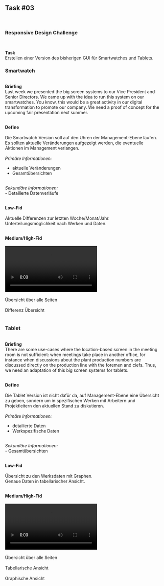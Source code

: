 ## Task #03
<br>
  <h3>Responsive Design Challenge</h3>
  <br>
  
  <b>Task</b>
  <br>
  Erstellen einer Version des bisherigen GUI für Smartwatches und Tablets.<br>
  
  <h3>Smartwatch</h3>
  <br>
  <b>Briefing</b>
  <br>
  Last week we presented the big screen systems to our Vice President and Senior Directors. 
  We came up with the idea to run this system on our smartwatches. 
  You know, this would be a great activity in our digital transformation to promote our company. 
  We need a proof of concept for the upcoming fair presentation next summer.
  <br>
  <br>
  
  <b>Define</b>
  <br>
  <br>
  Die Smartwatch Version soll auf den Uhren der Management-Ebene laufen.
  Es sollten aktuelle Veränderungen aufgezeigt werden, die eventuelle Aktionen im Management verlangen.<br>
  <br>
  <i>Primäre Informationen:</i>
  - aktuelle Veränderungen
  - Gesamtübersichten
  <br>
  <i>Sekundäre Informationen:</i><br>
  - Detailierte Datenverläufe
  <br>
  <br>
  
  <b>Low-Fid</b>
  <br>
  <br>
  <img src="Smartwatch.png" class="img-responsive" alt="">
  <br>
  Aktuelle Differenzen zur letzten Woche/Monat/Jahr.<br>
  Unterteilungsmöglichkeit nach Werken und Daten.<br>
  <br>
  
  <b>Medium/High-Fid</b>
  <br>
  <br>
  <video controls loop>
      <source src="SmartwatchProto.mp4" type="video/mp4">
  Ihr Browser kann dieses Video nicht wiedergeben.<br/>
  Sie können es <a href="SmartwatchProto.mp4">hier</a> abrufen.
  </video>
  <br>
  <br>
  Übersicht über alle Seiten<br>
  <img src="SmartwatchScreens.PNG" class="img-responsive" alt="">
  <br>
  <br>
  Differenz Übersicht<br>
  <img src="Tables Plant A.png" class="img-responsive" alt="">
  <br>
  <br>
  <h3>Tablet</h3>
  <br>
  <b>Briefing</b>
  <br>
  There are some use-cases where the location-based screen in the meeting room is not sufficient: 
  when meetings take place in another office, 
  for instance when discussions about the plant production numbers are discussed directly on the production line with the foremen and ciefs. 
  Thus, we need an adaptation of this big screen systems for tablets.
  <br>
  <br>
  
  <b>Define</b>
  <br>
  <br>
  Die Tablet Version ist nicht dafür da, auf Management-Ebene eine Übersicht zu geben, 
  sondern um in spezifischen Werken mit Arbeitern und Projektleitern den aktuellen Stand zu diskutieren.<br>
  <br>
  <i>Primäre Informationen:</i>
  - detailierte Daten
  - Werkspezifische Daten
  <br>
  <i>Sekundäre Informationen:</i><br>
  - Gesamtübersichten
  <br>
  <br>
  
  <b>Low-Fid</b>
  <br>
  <br>
  <img src="Tablet.png" class="img-responsive" alt="">
  <br>
  Übersicht zu den Werksdaten mit Graphen.<br>
  Genaue Daten in tabellarischer Ansicht.<br>
  <br>
  
  <b>Medium/High-Fid</b>
  <br>
  <br>
  <video controls loop>
      <source src="TabletProto.mp4" type="video/mp4">
  Ihr Browser kann dieses Video nicht wiedergeben.<br/>
  Sie können es <a href="TabletProto.mp4">hier</a> abrufen.
  </video>
  <br>
  <br>
  Übersicht über alle Seiten<br>
  <img src="TabletScreens.PNG" class="img-responsive" alt="">
  <br>
  <br>
  Tabellarische Ansicht<br>
  <img src="Tables Plant A.png" class="img-responsive" alt="">
  <br>
  <br>
  Graphische Ansicht<br>
  <img src="RR Plant A.png" class="img-responsive" alt="">
